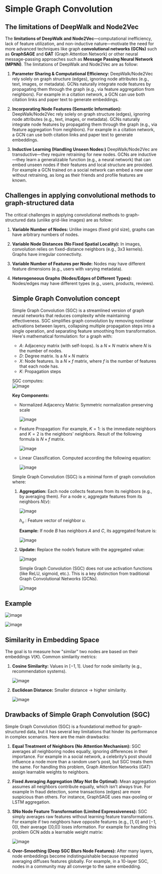 # Simple Graph Convolution

## The limitations of DeepWalk and Node2Vec

The **limitations of DeepWalk and Node2Vec**—computational inefficiency, lack of feature utilization, and non-inductive nature—motivate the need for more advanced techniques like graph **convolutional networks (GCNs)** such as **GraphSAGE** and **GAT** (Graph Attention Network) or other neural message-passing approaches such as **Message Passing Neural Network (MPNN)**. The limitations of DeepWalk and Node2Vec are as follow:  

1. **Parameter Sharing & Computational Efficiency:** DeepWalk/Node2Vec rely solely on graph structure (edges), ignoring node attributes (e.g., text, images, or metadata). GCNs naturally integrate node features by propagating them through the graph (e.g., via feature aggregation from neighbors). For example in a citation network, a GCN can use both citation links and paper text to generate embeddings.
   
2. **Incorporating Node Features (Semantic Information):** DeepWalk/Node2Vec rely solely on graph structure (edges), ignoring node attributes (e.g., text, images, or metadata). GCNs naturally integrate node features by propagating them through the graph (e.g., via feature aggregation from neighbors). For example in a citation network, a GCN can use both citation links and paper text to generate embeddings.
   
3. **Inductive Learning (Handling Unseen Nodes:)** DeepWalk/Node2Vec are transductive—they require retraining for new nodes. GCNs are inductive—they learn a generalizable function (e.g., a neural network) that can embed unseen nodes if their features and local structure are provided. For example a GCN trained on a social network can embed a new user without retraining, as long as their friends and profile features are known.

## Challenges in applying convolutional methods to graph-structured data  
The critical challenges in applying convolutional methods to graph-structured data (unlike grid-like images) are as follow: 
1. **Variable Number of Nodes:** Unlike images (fixed grid size), graphs can have arbitrary numbers of nodes.
2. **Variable Node Distances (No Fixed Spatial Locality):** In images, convolution relies on fixed-distance neighbors (e.g., 3x3 kernels). Graphs have irregular connectivity.
3. **Variable Number of Features per Node:** Nodes may have different feature dimensions (e.g., users with varying metadata).
4. **Heterogeneous Graphs (Nodes/Edges of Different Types):** Nodes/edges may have different types (e.g., users, products, reviews).

   ## Simple Graph Convolution concept

   Simple Graph Convolution (SGC) is a streamlined version of graph neural networks that reduces complexity while maintaining effectiveness. SGC simplifies graph convolution by removing nonlinear activations between layers, collapsing multiple propagation steps into a single operation, and separating feature smoothing from transformation. Here's mathematical formulation: for a graph with:
   * $A$: Adjacency matrix (with self-loops). Is a $N×N$ matrix where $N$ is the number of nodes.
   * $D$: Degree matrix. Is a $N×N$ matrix
   * $X$: Node features. Is a $N×f$ matrix, where $f$ is the number of features that each node has.
   * $K$: Propagation steps
     
    SGC computes:  
    ![image](https://github.com/user-attachments/assets/416534cc-4e0b-4bba-93b4-a059d9e2d234)

   **Key Components:**

    * Normalized Adjacency Matrix: Symmetric normalization preserving scale
      
      ![image](https://github.com/user-attachments/assets/2842a275-1072-432d-8c6c-38d42b1a7423)
      
    * Feature Propagation: For example, $K=1:$ is the immediate neighbors and $K=2$ is the neighbors' neighbors. Result of the following formula is $N×f$ matrix.

      ![image](https://github.com/user-attachments/assets/51605894-89e3-4143-bf8c-6009e235aa2a)
      
    * Linear Classification. Computed according the following equation:

      ![image](https://github.com/user-attachments/assets/f603644d-e591-4c52-820d-18cf9a8a13f9)

  
   Simple Graph Convolution (SGC) is a minimal form of graph convolution where:
   
    1. **Aggregation:** Each node collects features from its neighbors (e.g., by averaging them). For a node $v$, aggregate features from its neighbors $N(v)$:

       ![image](https://github.com/user-attachments/assets/1dc827e1-c2ef-4404-aff6-ab82f318d77a)
    
          $h_u$ : Feature vector of neighbor $u$.

          **Example:** If node $B$ has neighbors $A$ and $C$, its aggregated feature is:

       ![image](https://github.com/user-attachments/assets/308197bc-b323-4a82-a9d9-f720245ea666)

      
    2. **Update:** Replace the node’s feature with the aggregated value:

       ![image](https://github.com/user-attachments/assets/0eaaa665-07a8-4eea-b698-690680990354)

        Simple Graph Convolution (SGC) does not use activation functions (like ReLU, sigmoid, etc.). This is a key distinction from traditional Graph Convolutional Networks (GCNs).

       ![image](https://github.com/user-attachments/assets/a1449983-5dbe-4f5d-b23d-d4ac51edc4e5)

  
## Example

![image](https://github.com/user-attachments/assets/4bc5c2ef-fce4-4bfd-b199-f33f6b8a0ee1)

![image](https://github.com/user-attachments/assets/31c270c6-667c-48f7-8296-dbc882f41ce5)  

## Similarity in Embedding Space  

The goal is to measure how "similar" two nodes are based on their embeddings $V(K)$. Common similarity metrics:  

 1) **Cosine Similarity:**  Values in $[−1,1]$. Used for node similarity (e.g., recommendation systems).

     ![image](https://github.com/user-attachments/assets/65cb93d5-aa0c-4514-92de-5cc2f91ff216)

 3) **Euclidean Distance:**  Smaller distance → higher similarity.

    ![image](https://github.com/user-attachments/assets/2dbb1102-a133-4e95-8fa9-6824828f10de)

## Drawbacks of Simple Graph Convolution (SGC)  
Simple Graph Convolution (SGC) is a foundational method for graph-structured data, but it has several key limitations that hinder its performance in complex scenarios. Here are the main drawbacks:  

1) **Equal Treatment of Neighbors (No Attention Mechanism):** SGC averages all neighboring nodes equally, ignoring differences in their importance. For example in a social network, a celebrity’s post should influence a node more than a random user’s post, but SGC treats them the same. For handling this problem, Graph Attention Networks (GAT) assign learnable weights to neighbors.
2) **Fixed Averaging Aggregation (May Not Be Optimal):**  Mean aggregation assumes all neighbors contribute equally, which isn’t always true. For example In fraud detection, some transactions (edges) are more suspicious than others. For instance, GraphSAGE uses max-pooling or LSTM aggregation.
3) **SNo Node Feature Transformation (Limited Expressiveness):** SGC simply averages raw features without learning feature transformations. For example if two neighbors have opposite features (e.g., $[1,0]$ and $[-1,0]$), their average ([0,0]) loses information. For example for handling this problem GCN adds a learnable weight matrix:  

     ![image](https://github.com/user-attachments/assets/c928ee25-43f5-4227-af5a-ee474f39cd6b)  

5) **Over-Smoothing (Deep SGC Blurs Node Features):** After many layers, node embeddings become indistinguishable because repeated averaging diffuses features globally. For example, in a 10-layer SGC, nodes in a community may all converge to the same embedding.

